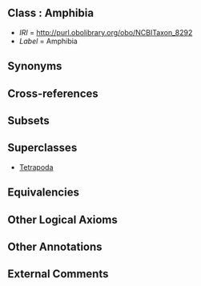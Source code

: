 
## Class : Amphibia

 * *IRI* = http://purl.obolibrary.org/obo/NCBITaxon_8292
 * *Label* = Amphibia

## Synonyms


## Cross-references


## Subsets


## Superclasses

 * [Tetrapoda](../../NCBITaxon/23/NCBITaxon_32523.md)

## Equivalencies


## Other Logical Axioms


## Other Annotations


## External Comments

